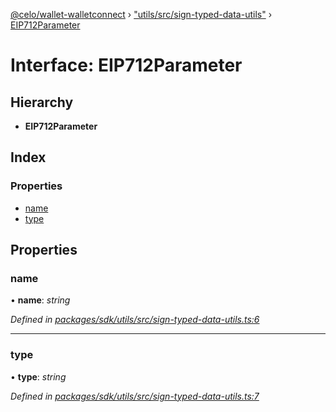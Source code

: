 [@celo/wallet-walletconnect](../README.md) › ["utils/src/sign-typed-data-utils"](../modules/_utils_src_sign_typed_data_utils_.md) › [EIP712Parameter](_utils_src_sign_typed_data_utils_.eip712parameter.md)

# Interface: EIP712Parameter

## Hierarchy

* **EIP712Parameter**

## Index

### Properties

* [name](_utils_src_sign_typed_data_utils_.eip712parameter.md#name)
* [type](_utils_src_sign_typed_data_utils_.eip712parameter.md#type)

## Properties

###  name

• **name**: *string*

*Defined in [packages/sdk/utils/src/sign-typed-data-utils.ts:6](https://github.com/celo-org/celo-monorepo/blob/master/packages/sdk/utils/src/sign-typed-data-utils.ts#L6)*

___

###  type

• **type**: *string*

*Defined in [packages/sdk/utils/src/sign-typed-data-utils.ts:7](https://github.com/celo-org/celo-monorepo/blob/master/packages/sdk/utils/src/sign-typed-data-utils.ts#L7)*
